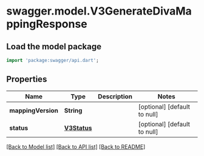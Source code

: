 # swagger.model.V3GenerateDivaMappingResponse

## Load the model package
```dart
import 'package:swagger/api.dart';
```

## Properties
Name | Type | Description | Notes
------------ | ------------- | ------------- | -------------
**mappingVersion** | **String** |  | [optional] [default to null]
**status** | [**V3Status**](V3Status.md) |  | [optional] [default to null]

[[Back to Model list]](../README.md#documentation-for-models) [[Back to API list]](../README.md#documentation-for-api-endpoints) [[Back to README]](../README.md)

